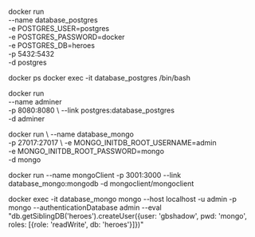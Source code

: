 docker run \
  --name database_postgres \
  -e POSTGRES_USER=postgres \
  -e POSTGRES_PASSWORD=docker \
  -e POSTGRES_DB=heroes \
  -p 5432:5432 \
  -d postgres

docker ps
docker exec -it database_postgres /bin/bash

docker run \
  --name adminer \
  -p 8080:8080 \ 
  --link postgres:database_postgres \
  -d adminer

docker run \ 
  --name database_mongo \
  -p 27017:27017 \ 
  -e MONGO_INITDB_ROOT_USERNAME=admin \
  -e MONGO_INITDB_ROOT_PASSWORD=mongo \
  -d mongo

docker run --name mongoClient -p 3001:3000 --link database_mongo:mongodb -d mongoclient/mongoclient  

docker exec -it database_mongo mongo --host localhost -u admin -p mongo --authenticationDatabase admin --eval "db.getSiblingDB('heroes').createUser({user: 'gbshadow', pwd: 'mongo', roles: [{role: 'readWrite', db: 'heroes'}]})"

